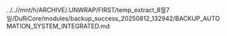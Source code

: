 ../..//mnt/h/ARCHIVE/.UNWRAP/FIRST/temp_extract_8월7일/DuRiCore/modules/backup_success_20250812_132942/BACKUP_AUTOMATION_SYSTEM_INTEGRATED.md